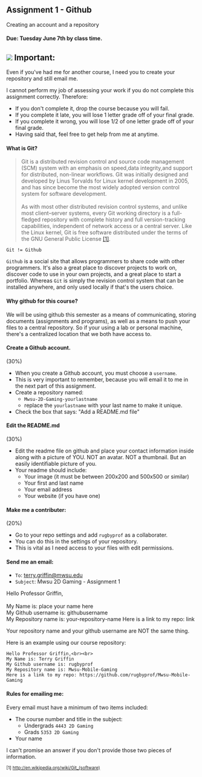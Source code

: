## Assignment 1 - Github
Creating an account and a repository
#### Due: Tuesday June 7th by class time.

## ![](http://f.cl.ly/items/3R3r0z1g3G0o0r2T1i0t/heavy_exclamation_mark_symbol_emoji_2757.jpg) Important:

Even if you've had me for another course, I need you to create your repository and still email me.

I cannot perform my job of assessing your work if you do not complete this assignment correctly. Therefore:
- If you don't complete it, drop the course because you will fail.
- If you complete it late, you will lose 1 letter grade off of your final grade.
- If you complete it wrong, you will lose 1/2 of one letter grade off of your final grade.
- Having said that, feel free to get help from me at anytime.

#### What is Git?

>Git is a distributed revision control and source code management (SCM) system with an emphasis on speed,data integrity,and support for distributed, non-linear workflows. Git was initially designed and developed by Linus Torvalds for Linux kernel development in 2005, and has since become the most widely adopted version control system for software development.<br><br>
As with most other distributed revision control systems, and unlike most client–server systems, every Git working directory is a full-fledged repository with complete history and full version-tracking capabilities, independent of network access or a central server. Like the Linux kernel, Git is free software distributed under the terms of the GNU General Public License  [[1]](http://en.wikipedia.org/wiki/Git_(software)).

`Git != Github`

`Github` is a social site that allows programmers to share code with other programmers. It's also a great place to discover projects to work on, discover code to use in your own projects, and a great place to start a portfolio. Whereas `Git` is simply the revision control system that can be installed anywhere, and only used locally if that's the users choice. 

#### Why github for this course?

We will be using github this semester as a means of communicating, storing documents (assignments and programs), as well as 
a means to push your files to a central repository. So if your using a lab or personal machine, there's a centralized location that we both have access to.

#### Create a Github account. 
(30%)
- When you create a Github account, you must choose a `username`. 
- This is very important to remember, because you will email it to me in the next part of this assignment.
- Create a repository named:
    - `Mwsu-2D-Gaming-yourlastname`
    - replace the `yourlastname` with your last name to make it unique.
- Check the box that says: "Add a README.md file"

#### Edit the README.md 
(30%)
- Edit the readme file on github and place your contact information inside along with a picture of YOU. NOT an avatar. NOT a thumbnail. But an easily identifiable picture of you.
- Your readme should include:
    - Your image (it must be between 200x200 and 500x500 or similar)
    - Your first and last name
    - Your email address
    - Your website (if you have one)

#### Make me a contributer:
(20%)
- Go to your repo settings and add `rugbyprof` as a collaborater.
- You can do this in the settings of your repository. 
- This is vital as I need access to your files with edit permissions.


#### Send me an email:

- `To`: terry.griffin@mwsu.edu
- `Subject`: Mwsu 2D Gaming - Assignment 1 

>
Hello Professor Griffin,<br><br>
My Name is: place your name here<br>
My Github username is: githubusername<br>
My Repository name is: your-repository-name
Here is a link to my repo: link

Your repository name and your github username are NOT the same thing.

Here is an example using our course repository:
```
Hello Professor Griffin,<br><br>
My Name is: Terry Griffin
My Github username is: rugbyprof
My Repository name is: Mwsu-Mobile-Gaming
Here is a link to my repo: https://github.com/rugbyprof/Mwsu-Mobile-Gaming
```

#### Rules for emailing me:

Every email must have a minimum of two items included:

- The course number and title in the subject:
    - Undergrads `4443 2D Gaming`
    - Grads `5353 2D Gaming`
- Your name

I can't promise an answer if you don't provide those two pieces of information.

<sub>[1] http://en.wikipedia.org/wiki/Git_(software)</sub>
